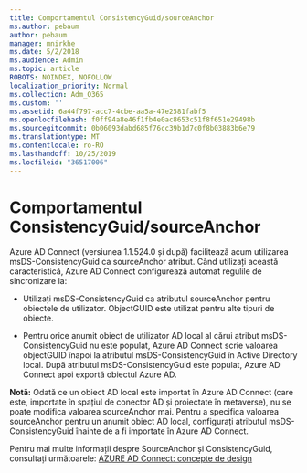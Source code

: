 ```yaml
---
title: Comportamentul ConsistencyGuid/sourceAnchor
ms.author: pebaum
author: pebaum
manager: mnirkhe
ms.date: 5/2/2018
ms.audience: Admin
ms.topic: article
ROBOTS: NOINDEX, NOFOLLOW
localization_priority: Normal
ms.collection: Adm_O365
ms.custom: ''
ms.assetid: 6a44f797-acc7-4cbe-aa5a-47e2581fabf5
ms.openlocfilehash: f0ff94a8e46f1fb4e0ac8653c51f8f651e29498b
ms.sourcegitcommit: 0b06093dabd685f76cc39b1d7c0f8b03883b6e79
ms.translationtype: MT
ms.contentlocale: ro-RO
ms.lasthandoff: 10/25/2019
ms.locfileid: "36517006"
---
```

# <a name="consistencyguid--sourceanchor-behavior"></a>Comportamentul ConsistencyGuid/sourceAnchor

Azure AD Connect (versiunea 1.1.524.0 și după) facilitează acum utilizarea msDS-ConsistencyGuid ca sourceAnchor atribut. Când utilizați această caracteristică, Azure AD Connect configurează automat regulile de sincronizare la:
  
- Utilizați msDS-ConsistencyGuid ca atributul sourceAnchor pentru obiectele de utilizator. ObjectGUID este utilizat pentru alte tipuri de obiecte.
    
- Pentru orice anumit obiect de utilizator AD local al cărui atribut msDS-ConsistencyGuid nu este populat, Azure AD Connect scrie valoarea objectGUID înapoi la atributul msDS-ConsistencyGuid în Active Directory local. După atributul msDS-ConsistencyGuid este populat, Azure AD Connect apoi exportă obiectul Azure AD.
    
 **Notă:** Odată ce un obiect AD local este importat în Azure AD Connect (care este, importate în spațiul de conector AD și proiectate în metaverse), nu se poate modifica valoarea sourceAnchor mai. Pentru a specifica valoarea sourceAnchor pentru un anumit obiect AD local, configurați atributul msDS-ConsistencyGuid înainte de a fi importate în Azure AD Connect. 
  
Pentru mai multe informații despre SourceAnchor și ConsistencyGuid, consultați următoarele: [AZURE AD Connect: concepte de design](https://docs.microsoft.com/azure/active-directory/connect/active-directory-aadconnect-design-concepts)
  

